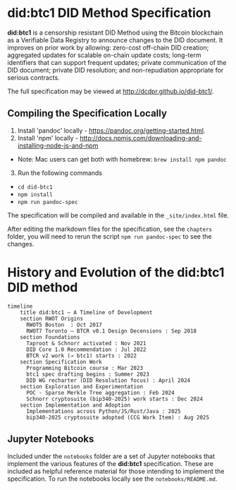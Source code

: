 # did:btc1 DID Method Specification

**did:btc1** is a censorship resistant DID Method using the Bitcoin blockchain
as a Verifiable Data Registry to announce changes to the DID document.
It improves on prior work by allowing: zero-cost off-chain DID creation;
aggregated updates for scalable on-chain update costs; long-term identifiers
that can support frequent updates; private communication of the DID document;
private DID resolution; and non-repudiation appropriate for serious contracts.

The full specification may be viewed at http://dcdpr.github.io/did-btc1/.

## Compiling the Specification Locally

1. Install 'pandoc' locally - https://pandoc.org/getting-started.html.
2. Install 'npm' locally - http://docs.npmjs.com/downloading-and-installing-node-js-and-npm

* Note: Mac users can get both with homebrew: ```brew install npm pandoc``` 

3. Run the following commands

* ```cd did-btc1```
* ```npm install```
* ```npm run pandoc-spec```

The specification will be compiled and available in the `_site/index.html` file.

After editing the markdown files for the specification, see the `chapters` folder, 
you will need to rerun the script `npm run pandoc-spec` to see the changes.

# History and Evolution of the did:btc1 DID method

```mermaid
timeline
    title did:btc1 — A Timeline of Development
    section RWOT Origins
      RWOT5 Boston  : Oct 2017
      RWOT7 Toronto — BTCR v0.1 Design Decensions : Sep 2018
    section Foundations
      Taproot & Schnorr activated : Nov 2021
      DID Core 1.0 Recommendation : Jul 2022
      BTCR v2 work (→ btc1) starts : 2022
    section Specification Work
      Programming Bitcoin course : Mar 2023
      btc1 spec drafting begins : Summer 2023
      DID WG recharter (DID Resolution focus) : April 2024
    section Exploration and Experimentation
      POC - Sparse Merkle Tree aggregation : Feb 2024
      Schnorr cryptosuite (bip340-2025) work starts : Dec 2024
    section Implementation and Adoption
      Implementations across Python/JS/Rust/Java : 2025
      bip340-2025 cryptosuite adopted (CCG Work Item) : Aug 2025
```


## Jupyter Notebooks

Included under the `notebooks` folder are a set of Jupyter notebooks that implement the
various features of the **did:btc1** specification. These are included as helpful reference
material for those intending to implement the specification. To run the notebooks locally see
the `notebooks/README.md`.
